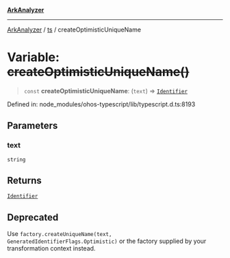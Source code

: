 [**ArkAnalyzer**](../../../../README.md)

***

[ArkAnalyzer](../../../../globals.md) / [ts](../README.md) / createOptimisticUniqueName

# Variable: ~~createOptimisticUniqueName()~~

> `const` **createOptimisticUniqueName**: (`text`) => [`Identifier`](../interfaces/Identifier.md)

Defined in: node\_modules/ohos-typescript/lib/typescript.d.ts:8193

## Parameters

### text

`string`

## Returns

[`Identifier`](../interfaces/Identifier.md)

## Deprecated

Use `factory.createUniqueName(text, GeneratedIdentifierFlags.Optimistic)` or the factory supplied by your transformation context instead.

